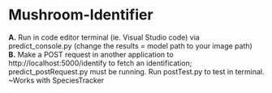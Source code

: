 # Mushroom-Identifier

<b>A.</b> Run in code editor terminal (ie. Visual Studio code) via predict_console.py (change the results = model path to your image path) <br>
<b>B.</b> Make a POST request in another application to http://localhost:5000/identify to fetch an identification; predict_postRequest.py must be running. Run postTest.py to test in terminal. <br>
~Works with SpeciesTracker

